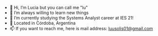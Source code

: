 - 👋 Hi, I’m Lucia but you can call me "lu"
- 👀 I’m always willing to learn new things
- 🌱 I’m currently studying the Systems Analyst career at IES 21!
- 📍  Located in Córdoba, Argentina 
- 📫 If you want to reach me, here is mail address: luusolis01@gmail.com 

<!---
lusolis/lusolis is a ✨ special ✨ repository because its `README.md` (this file) appears on your GitHub profile.
You can click the Preview link to take a look at your changes.
--->
